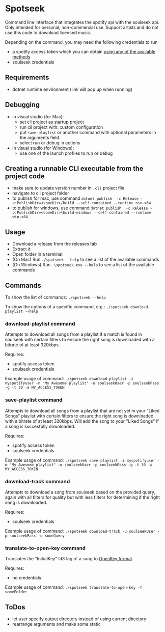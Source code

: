 # Spotseek
Command line interface that integrates the spotify api with the soulseek api. Only intended for personal, non-commercial use. Support artists and do not use this code to download licensed music.

Depending on the command, you may need the following credentials to run
- a spotify access token which you can obtain [using any of the available methods](https://developer.spotify.com/documentation/web-api/tutorials/getting-started#request-an-access-token)
- soulseek credentials

## Requirements
- dotnet runtime environment (link will pop up when running)

## Debugging
- in visual studio (for Mac):
    - set cli project as startup project
    - run cli project with: custom configuration
    - put `save-playlist` or another command with optional parameters in the arguments field
    - select run or debug in actions
- in visual studio (for Windows):
    - use one of the launch profiles to run or debug

## Creating a runnable CLI executable from the project code
- make sure to update version number in `.cli` project file
- navigate to cli project folder
- to publish for mac, use command `dotnet publish  -c Release -p:PublishDir=<someDir>/build --self-contained --runtime osx-x64`
- to publish for windows, use command `dotnet publish  -c Release -p:PublishDir=<someDir>\build-windows --self-contained --runtime win-x64`

## Usage
- Download a release from the releases tab
- Extract it
- Open folder in a terminal
- (On Mac) Run `./spotseek --help` to see a list of the available commands
- (On Windows) Run `.\spotseek.exe --help` to see a list of the available commands

## Commands
To show the list of commands:
`./spotseek --help`

To show the options of a specific command, e.g.:
`./spotseek download-playlist --help`

### download-playlist command
Attempts to download all songs from a playlist if a match is found in soulseek with certain filters to ensure the right song is downloaded with a bitrate of at least 320kbps.

Requires:
- spotify access token
- soulseek credentials

Example usage of command:
`./spotseek download-playlist -i myspotifyuser -n "My Awesome playlist" -u soulseekUser -p soulseekPass -g -t 30 -a MY_ACCESS_TOKEN`

### save-playlist command
Attempts to download all songs from a playlist that are not yet in your "Liked Songs" playlist with certain filters to ensure the right song is downloaded with a bitrate of at least 320kbps. Will add the song to your "Liked Songs" if a song is succesfully downloaded.

Requires:
- spotify access token
- soulseek credentials

Example usage of command:
`./spotseek save-playlist -i myspotifyuser -n "My Awesome playlist" -u soulseekUser -p soulseekPass -g -t 30 -a MY_ACCESS_TOKEN`

### download-track command
Attempts to download a song from soulseek based on the provided query, again with all filters for quality but with less filters for determining if the right song is downloaded.

Requires:
- soulseek credentials

Example usage of command:
`./spotseek download-track -u soulseekUser -p soulseekPass -q someQuery`


### translate-to-open-key command
Translates the "InitialKey" Id3Tag of a song to [OpenKey format](https://blog.faderpro.com/music-theory/camelot-wheel-dj-harmonic-mixing/).

Requires:
- no credentials

Example usage of command:
`./spotseek translate-to-open-key -f someFolder`

## ToDos
- let user specify output directory instead of using current directory
- rearrange arguments and make some static